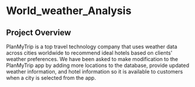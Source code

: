 # World_weather_Analysis

## Project Overview
PlanMyTrip is a top travel technology company that uses weather data across cities worldwide to recommend ideal hotels based on clients' weather preferences. We have been asked to make modification to the PlanMyTrip app by adding more locations to the database, provide updated weather information, and hotel information so it is available to customers when a city is selected from the app. 
